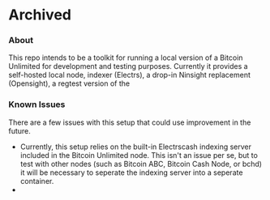 # Archived

### About

This repo intends to be a toolkit for running a local version of a Bitcoin Unlimited for development and testing purposes. Currently it provides a self-hosted local node, indexer (Electrs), a drop-in Ninsight replacement (Opensight), a regtest version of the&#x20;

### Known Issues <a href="#known-issues" id="known-issues"></a>

There are a few issues with this setup that could use improvement in the future.

* Currently, this setup relies on the built-in Electrscash indexing server included in the Bitcoin Unlimited node. This isn't an issue per se, but to test with other nodes (such as Bitcoin ABC, Bitcoin Cash Node, or bchd) it will be necessary to seperate the indexing server into a seperate container.
*
